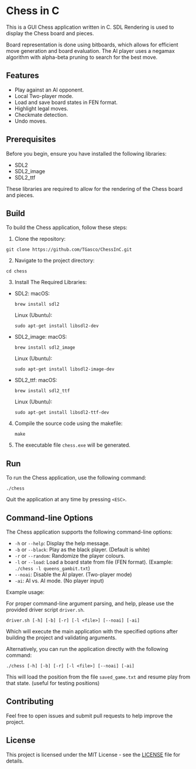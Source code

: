 # Chess in C

This is a GUI Chess application written in C. SDL Rendering is used to display the Chess board and pieces.

Board representation is done using bitboards, which allows for efficient move generation and board evaluation. The AI player uses a negamax algorithm with alpha-beta pruning to search for the best move.

## Features
- Play against an AI opponent.
- Local Two-player mode.
- Load and save board states in FEN format.
- Highlight legal moves.
- Checkmate detection.
- Undo moves.

## Prerequisites

Before you begin, ensure you have installed the following libraries:
- SDL2
- SDL2_image
- SDL2_ttf

These libraries are required to allow for the rendering of the Chess board and pieces.

## Build

To build the Chess application, follow these steps:

1. Clone the repository: 
```
git clone https://github.com/TGasco/ChessInC.git
```
2. Navigate to the project directory: 
```
cd chess
```
3. Install The Required Libraries:
 - SDL2:
    macOS:
    ```
    brew install sdl2
    ```
    Linux (Ubuntu):
    ```
    sudo apt-get install libsdl2-dev
    ```
 - SDL2_image:
    macOS:
    ```
    brew install sdl2_image
    ```
    Linux (Ubuntu):
    ```
    sudo apt-get install libsdl2-image-dev
    ```
 - SDL2_ttf:
    macOS:
    ```
    brew install sdl2_ttf
    ```
    Linux (Ubuntu):
    ```
    sudo apt-get install libsdl2-ttf-dev
    ```
4. Compile the source code using the makefile: 
    ```
    make
    ```
5. The executable file `chess.exe` will be generated.

## Run

To run the Chess application, use the following command:

```
./chess
```

Quit the application at any time by pressing `<ESC>`.

## Command-line Options

The Chess application supports the following command-line options:

- `-h` or `--help`: Display the help message.
- `-b` or `--black`: Play as the black player. (Default is white)
- `-r` or `--random`: Randomize the player colours.
- `-l` or `--load`: Load a board state from file (FEN format). (Example: `./chess -l queens_gambit.txt`)
- `--noai`: Disable the AI player. (Two-player mode)
- `-ai`: AI vs. AI mode. (No player input)
 
Example usage:

For proper command-line argument parsing, and help, please use the provided driver script `driver.sh`.

```
driver.sh [-h] [-b] [-r] [-l <file>] [--noai] [-ai]
```
Which will execute the main application with the specified options after building the project and validating arguments.

Alternatively, you can run the application directly with the following command:
```
./chess [-h] [-b] [-r] [-l <file>] [--noai] [-ai]
```

This will load the position from the file `saved_game.txt` and resume play from that state. (useful for testing positions)

## Contributing

Feel free to open issues and submit pull requests to help improve the project.

## License

This project is licensed under the MIT License - see the [LICENSE](LICENSE) file for details.